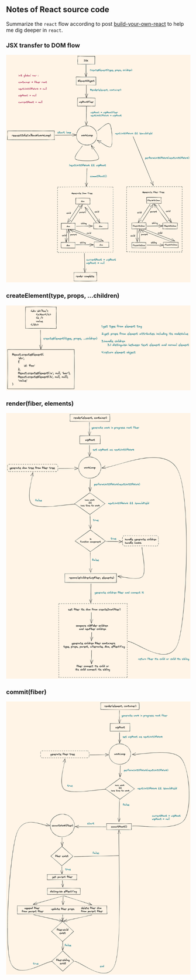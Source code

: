 ## Notes of React source code

Summarize the `react` flow according to post [build-your-own-react](https://pomb.us/build-your-own-react/) to help me dig deeper in `react`.

### JSX transfer to DOM flow
![JSX_transfer_to_dom](./nodeMind/JSX_transfer_to_DOM.png)

### createElement(type, props, ...children)
![JSX_transfer_to_dom](./nodeMind/createElement.png)

### render(fiber, elements)
![JSX_transfer_to_dom](./nodeMind/render.png)

### commit(fiber)
![JSX_transfer_to_dom](./nodeMind/commit.png)
